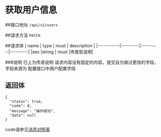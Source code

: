 # 获取用户信息

##接口地址
`/api/v1/users`

##请求方法
`PATCH`

##请求体
| name      | type     | must     | description |
|-----------|:--------:|:--------:|:--------:|
|sex        |string    | must     |传类型说明|

###说明
已上为传递说明
请求内容没有固定的内容，提交自为做过更改的字段，字段来源为 配置接口中用户配置字段

## 返回体
```json5
{
  "status": true,
  "code": 0,
  "message": "操作成功",
  "data": null
}
```

code请参见[消息对照表](消息对照表.md)
